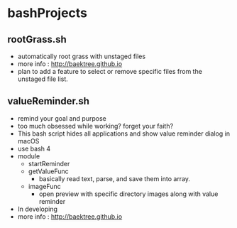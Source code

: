 # bashProjects

## rootGrass.sh
* automatically root grass with unstaged files
* more info : http://baektree.github.io
* plan to add a feature to select or remove specific files from the unstaged file list.

## valueReminder.sh
* remind your goal and purpose
* too much obsessed while working? forget your faith?
* This bash script hides all applications and show value reminder dialog in macOS
* use bash 4
* module
  * startReminder
  * getValueFunc
    * basically read text, parse, and save them into array.
  * imageFunc
    * open preview with specific directory images along with value reminder
* In developing
* more info : http://baektree.github.io
